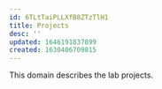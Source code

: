 ```yaml
---
id: 6TLtTaiPLLXfB8ZTzTlH1
title: Projects
desc: ''
updated: 1646191837899
created: 1630406709815
---
```

This domain describes the lab projects.
